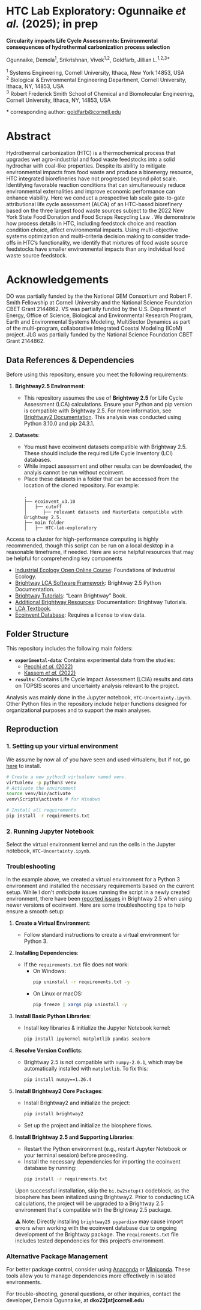 # HTC Lab Exploratory: Ogunnaike <i>et al.</i> (2025); in prep
<b>Circularity impacts Life Cycle Assessments: Environmental consequences of hydrothermal carbonization process selection </b>

Ogunnaike, Demola<sup>1</sup>, Srikrishnan, Vivek<sup>1,2</sup>, Goldfarb, Jillian L.<sup>1,2,3*</sup>

<sup>1</sup> Systems Engineering, Cornell University, Ithaca, New York 14853, USA <br>
<sup>2</sup> Biological & Environmental Engineering Department, Cornell University, Ithaca, NY, 14853, USA <br>
<sup>3</sup> Robert Frederick Smith School of Chemical and Biomolecular Engineering, Cornell University, Ithaca, NY, 14853, USA <br>

\* corresponding author: [goldfarb@cornell.edu](mailto:goldfarb@cornell.edu) 

# Abstract
Hydrothermal  carbonization (HTC) is a thermochemical process that upgrades wet agro-industrial and food waste feedstocks into a solid hydrochar with coal-like properties. Despite its ability to mitigate environmental impacts from food waste and produce a bioenergy resource, HTC integrated biorefineries have not progressed beyond pilot scale. Identifying favorable reaction conditions that can simultaneously reduce environmental externalities and improve economic performance can enhance viability.   Here we conduct a prospective lab scale gate-to-gate attributional life cycle assessment (ALCA) of an HTC-based biorefinery based on the three largest food waste sources subject to the 2022 New York State Food Donation and Food Scraps Recycling Law  . We demonstrate how process details in HTC, including feedstock choice and reaction condition choice, affect environmental impacts. Using multi-objective systems optimization and multi-criteria decision making to consider trade-offs in HTC’s functionality, we identify that mixtures of food waste source feedstocks have smaller environmental impacts than any individual food waste source feedstock. 

# Acknowledgements 
DO was partially funded by the the National GEM Consortium and Robert F. Smith Fellowship at Cornell University and the National Science Foundation CBET Grant 2144862. VS was partially funded by the U.S. Department of Energy, Office of Science, Biological and Environmental Research Program, Earth and Environmental Systems Modeling, MultiSector Dynamics as part of the multi-program, collaborative Integrated Coastal Modeling (ICoM) project. JLG was partially funded by the National Science Foundation CBET Grant 2144862. 

## Data References & Dependencies 

Before using this repository, ensure you meet the following requirements:

1. **Brightway2.5 Environment**:
   - This repository assumes the use of **Brightway 2.5** for Life Cycle Assessment (LCA) calculations. Ensure your Python and pip version is compatible with Brightway 2.5. For more information, see [Brightway2 Documentation](https://brightway.dev). This analysis was conducted using Python 3.10.0 and pip 24.3.1.

2. **Datasets**:
   - You must have ecoinvent datasets compatible with Brightway 2.5. These should include the required Life Cycle Inventory (LCI) databases.
   - While impact assessment and other results can be downloaded, the analyis cannot be run without ecoinvent. 
   - Place these datasets in a folder that can be accessed from the location of the cloned repository. For example:
     ```
     .
     ├── ecoinvent_v3.10
     │   ├── cutoff 
     │      ├── relevant datasets and MasterData compatible with Brightway 2.5. 
     ├── main folder 
     │   ├── HTC-lab-exploratory

Access to a cluster for high-performance computing is highly recommended, though this script can be run on a local desktop in a reasonable timeframe, if needed. Here are some helpful resources that may be helpful for comprehending key components  
- [Industrial Ecology Open Online Course](https://www.industrialecology.uni-freiburg.de/teaching): Foundations of Industrial Ecology.  
- [Brightway LCA Software Framework](https://docs.brightway.dev/en/latest/index.html): Brightway 2.5 Python Documentation.  
- [Brightway Tutorials](https://learn.brightway.dev/en/latest/content/home.html): “Learn Brightway” Book.  
- [Additional Brightway Resources](https://wiki.ubc.ca/Documentation:Brightway_Tutorials): Documentation: Brightway Tutorials.  
- [LCA Textbook](https://app.boxcn.net/s/5mnzyq1y3gcyjrveubf4/folder/52228826119).  
- [Ecoinvent Database](https://ecoquery.ecoinvent.org/3.10/cutoff/search): Requires a license to view data.  

## Folder Structure

This repository includes the following main folders:

- **`experimental-data`**: Contains experimental data from the studies:
  - [Pecchi *et al.* (2022)](https://www.sciencedirect.com/science/article/pii/S0960852422001286?via%3Dihub)
  - [Kassem *et al.* (2022)](https://pubs.acs.org/doi/10.1021/acssuschemeng.2c04188)
- **`results`**: Contains Life Cycle Impact Assessment (LCIA) results and data on TOPSIS scores and uncertainty analysis relevant to the project.

Analysis was mainly done in the Jupyter notebook, `HTC-Uncertainty.ipynb`. Other Python files in the repository include helper functions designed for organizational purposes and to support the main analyses.

## Reproduction

### 1. Setting up your virtual environment
We assume by now all of you have seen and used virtualenv, but if not, go [here](https://docs.python.org/3/library/venv.html) to install. 

```bash
# Create a new python3 virtualenv named venv.
virtualenv -p python3 venv
# Activate the environment
source venv/bin/activate
venv\Scripts\activate # for Windows

# Install all requirements
pip install -r requirements.txt
```
### 2. Running Jupyter Notebook 
Select the virtual environment kernel and run the cells in the Jupyter notebook, `HTC-Uncertainty.ipynb`.

### Troubleshooting

In the example above, we created a virtual environment for a Python 3 environment and installed the necessary requirements based on the current setup. While I don't *anticipate* issues running the script in a newly created environment, there have been [reported issues](https://brightway.groups.io/g/development/topic/brightway2_io_bw2io/94865283?p=,,,20,0,0,0::recentpostdate/sticky,,,20,2,0,94865283,previd%3D1667841452571356602,nextid%3D1637964654927686290&previd=1667841452571356602&nextid=1637964654927686290) in Brightway 2.5 when using newer versions of ecoinvent. Here are some troubleshooting tips to help ensure a smooth setup: 

1. **Create a Virtual Environment**:
   - Follow standard instructions to create a virtual environment for Python 3.

2. **Installing Dependencies**:
   - If the `requirements.txt` file does not work:
     - On Windows:
       ```bash
       pip uninstall -r requirements.txt -y
       ```
     - On Linux or macOS:
       ```bash
       pip freeze | xargs pip uninstall -y
       ```

3. **Install Basic Python Libraries**:
   - Install key libraries & initialize the Jupyter Notebook kernel:
     ```bash
     pip install ipykernel matplotlib pandas seaborn 
     ```

4. **Resolve Version Conflicts**:
   - Brightway 2.5 is not compatible with `numpy-2.0.1`, which may be automatically installed with `matplotlib`. To fix this:
     ```bash
     pip install numpy==1.26.4
     ```

5. **Install Brightway2 Core Packages**:
   - Install Brightway2 and initialize the project:
     ```bash
     pip install brightway2
     ```
   - Set up the project and initialize the biosphere flows.

6. **Install Brightway 2.5 and Supporting Libraries**:
   - Restart the Python environment (e.g., restart Jupyter Notebook or your terminal session) before proceeding.
   - Install the necessary dependencies for importing the ecoinvent database by running:
     ```bash
     pip install -r requirements.txt 
     ```
    Upon successful installation, skip the `bi.bw2setup()` codeblock, as the biosphere has been initalized using Brightway2. Prior to conducting LCA calculations, the project will be upgraded to a Brightway 2.5 environment that's compatible with the Brightway 2.5 package. 
    
    ⚠️ Note: Directly installing `brightway25 pypardiso` may cause import errors when working with the ecoinvent database due to ongoing development of the Brightway package. The `requirements.txt` file includes tested dependencies for this project’s environment. 

### Alternative Package Management

For better package control, consider using [Anaconda](https://www.anaconda.com) or [Miniconda](https://docs.conda.io/en/latest/miniconda.html). These tools allow you to manage dependencies more effectively in isolated environments.

For trouble-shooting, general questions, or other inquiries, contact the developer, Demola Ogunnaike, at **dko22[at]cornell.edu**
